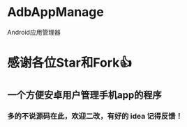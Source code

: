 # AdbAppManage
Android应用管理器

# 感谢各位Star和Fork👍

## 一个方便安卓用户管理手机app的程序

### 多的不说源码在此，欢迎二改，有好的 idea 记得反馈！

